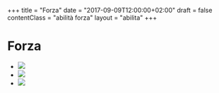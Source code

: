 +++
title = "Forza"
date =  "2017-09-09T12:00:00+02:00"
draft = false
contentClass = "abilità forza"
layout = "abilita"
+++

# Forza

- ![ ](/images/abilita/forza/01.jpg)
- ![ ](/images/abilita/forza/02.jpg)
- ![ ](/images/abilita/forza/03.jpg)  



